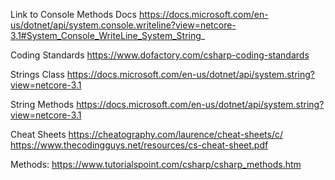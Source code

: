 Link to Console Methods Docs
https://docs.microsoft.com/en-us/dotnet/api/system.console.writeline?view=netcore-3.1#System_Console_WriteLine_System_String_

Coding Standards
https://www.dofactory.com/csharp-coding-standards

Strings Class
https://docs.microsoft.com/en-us/dotnet/api/system.string?view=netcore-3.1

String Methods
https://docs.microsoft.com/en-us/dotnet/api/system.string?view=netcore-3.1

Cheat Sheets
https://cheatography.com/laurence/cheat-sheets/c/
https://www.thecodingguys.net/resources/cs-cheat-sheet.pdf

Methods:
https://www.tutorialspoint.com/csharp/csharp_methods.htm